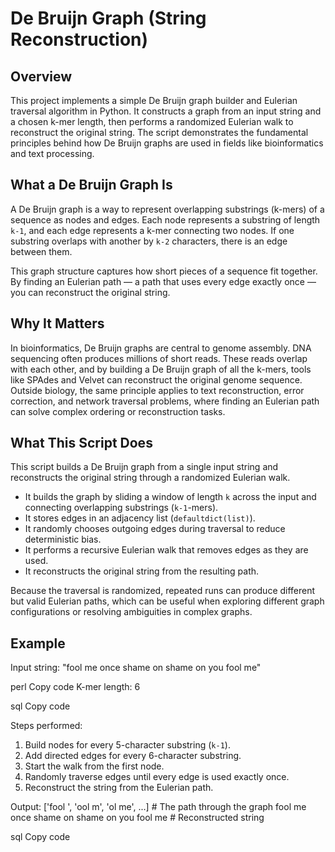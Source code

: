 # De Bruijn Graph (String Reconstruction)

## Overview
This project implements a simple De Bruijn graph builder and Eulerian traversal algorithm in Python. It constructs a graph from an input string and a chosen k-mer length, then performs a randomized Eulerian walk to reconstruct the original string. The script demonstrates the fundamental principles behind how De Bruijn graphs are used in fields like bioinformatics and text processing.

## What a De Bruijn Graph Is
A De Bruijn graph is a way to represent overlapping substrings (k-mers) of a sequence as nodes and edges. Each node represents a substring of length `k-1`, and each edge represents a k-mer connecting two nodes. If one substring overlaps with another by `k-2` characters, there is an edge between them.

This graph structure captures how short pieces of a sequence fit together. By finding an Eulerian path — a path that uses every edge exactly once — you can reconstruct the original string.

## Why It Matters
In bioinformatics, De Bruijn graphs are central to genome assembly. DNA sequencing often produces millions of short reads. These reads overlap with each other, and by building a De Bruijn graph of all the k-mers, tools like SPAdes and Velvet can reconstruct the original genome sequence.  
Outside biology, the same principle applies to text reconstruction, error correction, and network traversal problems, where finding an Eulerian path can solve complex ordering or reconstruction tasks.

## What This Script Does
This script builds a De Bruijn graph from a single input string and reconstructs the original string through a randomized Eulerian walk.

- It builds the graph by sliding a window of length `k` across the input and connecting overlapping substrings (`k-1`-mers).
- It stores edges in an adjacency list (`defaultdict(list)`).
- It randomly chooses outgoing edges during traversal to reduce deterministic bias.
- It performs a recursive Eulerian walk that removes edges as they are used.
- It reconstructs the original string from the resulting path.

Because the traversal is randomized, repeated runs can produce different but valid Eulerian paths, which can be useful when exploring different graph configurations or resolving ambiguities in complex graphs.

## Example
Input string:
"fool me once shame on shame on you fool me"

perl
Copy code
K-mer length:
6

sql
Copy code

Steps performed:
1. Build nodes for every 5-character substring (`k-1`).
2. Add directed edges for every 6-character substring.
3. Start the walk from the first node.
4. Randomly traverse edges until every edge is used exactly once.
5. Reconstruct the string from the Eulerian path.

Output:
['fool ', 'ool m', 'ol me', ...] # The path through the graph
fool me once shame on shame on you fool me # Reconstructed string

sql
Copy code
